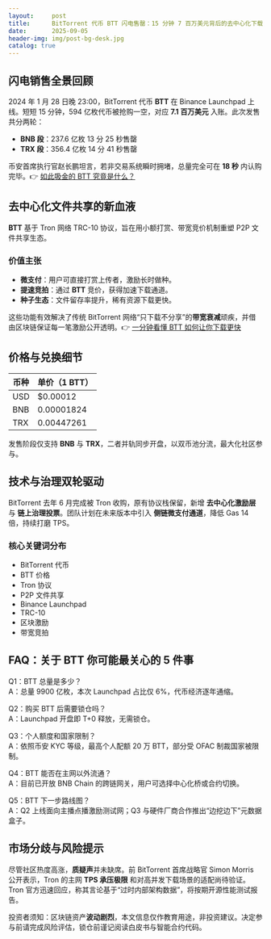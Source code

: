 ```yaml
---
layout:     post
title:      BitTorrent 代币 BTT 闪电售罄：15 分钟 7 百万美元背后的去中心化下载革命
date:       2025-09-05
header-img: img/post-bg-desk.jpg
catalog: true
---
```


## 闪电销售全景回顾
2024 年 1 月 28 日晚 23:00，BitTorrent 代币 **BTT** 在 Binance Launchpad 上线。短短 15 分钟，594 亿枚代币被抢购一空，对应 **7.1 百万美元** 入账。此次发售共分两轮：  
- **BNB 段**：237.6 亿枚 13 分 25 秒售罄  
- **TRX 段**：356.4 亿枚 14 分 41 秒售罄  

币安首席执行官赵长鹏坦言，若非交易系统瞬时拥堵，总量完全可在 **18 秒** 内认购完毕。👉 [如此吸金的 BTT 究竟是什么？](https://okxdog.com/)

## 去中心化文件共享的新血液
**BTT** 基于 Tron 网络 TRC-10 协议，旨在用小额打赏、带宽竞价机制重塑 P2P 文件共享生态。  

### 价值主张
- **微支付**：用户可直接打赏上传者，激励长时做种。  
- **提速竞拍**：通过 **BTT** 竞价，获得加速下载通道。  
- **种子生态**：文件留存率提升，稀有资源下载更快。  

这些功能有效解决了传统 BitTorrent 网络“只下载不分享”的**带宽衰减**顽疾，并借由区块链保证每一笔激励公开透明。👉 [一分钟看懂 BTT 如何让你下载更快](https://okxdog.com/)

## 价格与兑换细节
| 币种 | 单价（1 BTT） |
|------|--------------|
| USD  | $0.00012     |
| BNB  | 0.00001824   |
| TRX  | 0.00447261   |

发售阶段仅支持 **BNB** 与 **TRX**，二者并轨同步开盘，以双币池分流，最大化社区参与。

## 技术与治理双轮驱动
BitTorrent 去年 6 月完成被 Tron 收购，原有协议栈保留，新增 **去中心化激励层** 与 **链上治理投票**。团队计划在未来版本中引入 **侧链微支付通道**，降低 Gas 14 倍，持续打磨 TPS。

### 核心关键词分布
- BitTorrent 代币  
- BTT 价格  
- Tron 协议  
- P2P 文件共享  
- Binance Launchpad  
- TRC-10  
- 区块激励  
- 带宽竞拍  

## FAQ：关于 BTT 你可能最关心的 5 件事

Q1：BTT 总量是多少？  
A：总量 9900 亿枚，本次 Launchpad 占比仅 6%，代币经济逐年通缩。

Q2：购买 BTT 后需要锁仓吗？  
A：Launchpad 开盘即 T+0 释放，无需锁仓。

Q3：个人额度和国家限制？  
A：依照币安 KYC 等级，最高个人配额 20 万 BTT，部分受 OFAC 制裁国家被限制。

Q4：BTT 能否在主网以外流通？  
A：目前已开放 BNB Chain 的跨链网关，用户可选择中心化桥或合约切换。

Q5：BTT 下一步路线图？  
A：Q2 上线面向主播点播激励测试网；Q3 与硬件厂商合作推出“边挖边下”元数据盒子。

## 市场分歧与风险提示
尽管社区热度高涨，**质疑声**并未缺席。前 BitTorrent 首席战略官 Simon Morris 公开表示，Tron 的主网 **TPS 承压极限** 和对高并发下载场景的适配尚待验证。Tron 官方迅速回应，称其言论基于“过时内部架构数据”，将按期开源性能测试报告。  

投资者须知：区块链资产**波动剧烈**，本文信息仅作教育用途，非投资建议。决定参与前请完成风险评估，锁仓前谨记阅读白皮书与智能合约代码。